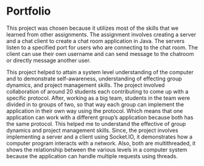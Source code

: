 # Portfolio

This project was chosen because it utilizes most of the skills that we learned from other assignments.  The assignment involves creating a server and a chat client to create a chat room application in Java. The servers listen to a specified port for users who are connecting to the chat room. The client can use their own username and can send message to the chatroom or directly message another user.

This project helped to attain a system level understanding of the computer and to demonstrate self-awareness, understanding of effecting group dynamics, and project management skills. The project involved collaboration of around 20 students each contributing to come up with a specific protocol. After, working as a big team, students in the team were divided in to groups of two, so that way each group can implement the application in their own way using the protocol. Which means that one application can work with a different group’s application because both has the same protocol. This helped me to understand the effective of group dynamics and project management skills. Since, the project involves implementing a server and a client using Socket.IO, it demonstrates how a computer program interacts with a network. Also, both are multithreaded, it shows the relationship between the various levels in a computer system because the application can handle multiple requests using threads.
